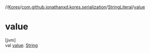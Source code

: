 //[Kores](../../../index.md)/[com.github.jonathanxd.kores.serialization](../index.md)/[StringLiteral](index.md)/[value](value.md)

# value

[jvm]\
val [value](value.md): [String](https://kotlinlang.org/api/latest/jvm/stdlib/kotlin/-string/index.html)
